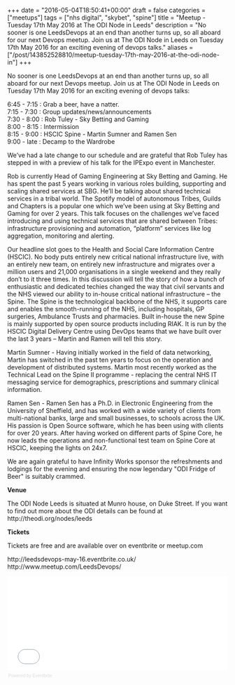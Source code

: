 +++
date = "2016-05-04T18:50:41+00:00"
draft = false
categories = ["meetups"]
tags = ["nhs digital", "skybet", "spine"]
title = "Meetup - Tuesday 17th May 2016 at The ODI Node in Leeds"
description = "No sooner is one LeedsDevops at an end than another turns up, so all aboard for our next Devops meetup. Join us at The ODI Node in Leeds on Tuesday 17th May 2016 for an exciting evening of devops talks."
aliases = ["/post/143852528810/meetup-tuesday-17th-may-2016-at-the-odi-node-in"]
+++
<p><p>No sooner is one LeedsDevops at an end than another turns up, so all aboard for our next Devops meetup. Join us at The ODI Node in Leeds on Tuesday 17th May 2016 for an exciting evening of devops talks:</p><p>6:45 - 7:15 : Grab a beer, have a natter.<br>7:15 - 7:30 : Group updates/news/announcements<br>7:30 - 8:00 : Rob Tuley - Sky Betting and Gaming<br>8:00 - 8:15 : Intermission<br>8:15 - 9:00 : HSCIC Spine - Martin Sumner and Ramen Sen<br>9:00 - late : Decamp to the Wardrobe</p><!-- more --><p>We’ve had a late change to our schedule and are grateful that Rob Tuley has stepped in with a preview of his talk for the IPExpo event in Manchester. </p><p>Rob is currently Head of Gaming Engineering at Sky Betting and Gaming. He has spent the past 5 years working in various roles building, supporting and scaling shared services at SBG. He’ll be talking about shared technical services in a tribal world. The Spotify model of autonomous Tribes, Guilds and Chapters is a popular one which we’ve been using at Sky Betting and Gaming for over 2 years. This talk focuses on the challenges we’ve faced introducing and using technical services that are shared between Tribes: infrastructure provisioning and automation, “platform” services like log aggregation, monitoring and alerting.
</p><p>Our headline slot goes to the Health and Social Care Information Centre (HSCIC). No body puts entirely new critical national infrastructure live, with an entirely new team, on entirely new infrastructure and migrates over a million users and 21,000 organisations in a single weekend and they really don’t to it three times. In this discussion will tell the story of how a bunch of enthusiastic and dedicated techies changed the way that civil servants and the NHS viewed our ability to in-house critical national infrastructure – the Spine.  The Spine is the technological backbone of the NHS, it supports care and enables the smooth-running of the NHS, including hospitals, GP surgeries, Ambulance Trusts and pharmacies. Built in-house the new Spine is mainly supported by open source products including RIAK.  It is run by the HSCIC Digital Delivery Centre using DevOps teams that we have built over the last 3 years – Martin and Ramen will tell this story.</p><p>Martin Sumner - Having initially worked in the field of data networking, Martin has switched in the past ten years to focus on the operation and development of distributed systems. Martin most recently worked as the Technical Lead on the Spine II programme - replacing the central NHS IT messaging service for demographics, prescriptions and summary clinical information.</p><p>Ramen Sen - Ramen Sen has a Ph.D. in Electronic Engineering from the University of Sheffield, and has worked with a wide variety of clients from multi-national banks, large and small businesses, to schools across the UK. His passion is Open Source software, which he has been using with clients for over 20 years. After having worked on different parts of Spine Core, he now leads the operations and non-functional test team on Spine Core at HSCIC, keeping the lights on 24x7.</p><p>We are again grateful to have Infinity Works sponsor the refreshments and lodgings for the evening and ensuring the now legendary "ODI Fridge of Beer" is suitably crammed.</p><p><b>Venue</b></p><p>The ODI Node Leeds is situated at Munro house, on Duke Street. If you want to find out more about the ODI details can be found at http://theodi.org/nodes/leeds</p><p><b>Tickets</b></p><p>Tickets are free and are available over on eventbrite or meetup.com</p><p>http://leedsdevops-may-16.eventbrite.co.uk/<br>http://www.meetup.com/LeedsDevops/</p><div style="width:100%; text-align:left;"><iframe src="//eventbrite.co.uk/tickets-external?eid=25212317721&amp;ref=etckt" frameborder="0" height="214" width="100%" marginheight="5" marginwidth="5" scrolling="auto"></iframe><div style="font-family:Helvetica, Arial; font-size:10px; padding:5px 0 5px; margin:2px; width:100%; text-align:left;"><a class="powered-by-eb" style="color: #dddddd; text-decoration: none;" target="_blank" href="http://www.eventbrite.co.uk/r/etckt">Powered by Eventbrite</a></div></div></p>
